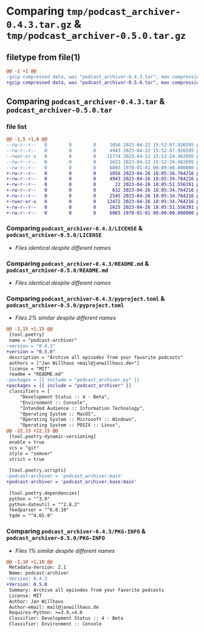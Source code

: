 # Comparing `tmp/podcast_archiver-0.4.3.tar.gz` & `tmp/podcast_archiver-0.5.0.tar.gz`

## filetype from file(1)

```diff
@@ -1 +1 @@
-gzip compressed data, was "podcast_archiver-0.4.3.tar", max compression
+gzip compressed data, was "podcast_archiver-0.5.0.tar", max compression
```

## Comparing `podcast_archiver-0.4.3.tar` & `podcast_archiver-0.5.0.tar`

### file list

```diff
@@ -1,5 +1,8 @@
--rw-r--r--   0        0        0     1056 2023-04-22 15:52:07.926595 podcast_archiver-0.4.3/LICENSE
--rw-r--r--   0        0        0     4943 2023-04-22 15:52:07.926595 podcast_archiver-0.4.3/README.md
--rwxr-xr-x   0        0        0    15774 2023-04-22 15:52:24.462695 podcast_archiver-0.4.3/podcast_archiver.py
--rw-r--r--   0        0        0     1623 2023-04-22 15:52:24.462695 podcast_archiver-0.4.3/pyproject.toml
--rw-r--r--   0        0        0     6003 1970-01-01 00:00:00.000000 podcast_archiver-0.4.3/PKG-INFO
+-rw-r--r--   0        0        0     1056 2023-04-26 18:05:34.764216 podcast_archiver-0.5.0/LICENSE
+-rw-r--r--   0        0        0     4943 2023-04-26 18:05:34.764216 podcast_archiver-0.5.0/README.md
+-rw-r--r--   0        0        0       22 2023-04-26 18:05:51.556391 podcast_archiver-0.5.0/podcast_archiver/__init__.py
+-rw-r--r--   0        0        0      632 2023-04-26 18:05:34.764216 podcast_archiver-0.5.0/podcast_archiver/__main__.py
+-rw-r--r--   0        0        0     2545 2023-04-26 18:05:34.764216 podcast_archiver-0.5.0/podcast_archiver/argparse.py
+-rwxr-xr-x   0        0        0    12472 2023-04-26 18:05:34.764216 podcast_archiver-0.5.0/podcast_archiver/base.py
+-rw-r--r--   0        0        0     1625 2023-04-26 18:05:51.556391 podcast_archiver-0.5.0/pyproject.toml
+-rw-r--r--   0        0        0     6003 1970-01-01 00:00:00.000000 podcast_archiver-0.5.0/PKG-INFO
```

### Comparing `podcast_archiver-0.4.3/LICENSE` & `podcast_archiver-0.5.0/LICENSE`

 * *Files identical despite different names*

### Comparing `podcast_archiver-0.4.3/README.md` & `podcast_archiver-0.5.0/README.md`

 * *Files identical despite different names*

### Comparing `podcast_archiver-0.4.3/pyproject.toml` & `podcast_archiver-0.5.0/pyproject.toml`

 * *Files 2% similar despite different names*

```diff
@@ -1,15 +1,15 @@
 [tool.poetry]
 name = "podcast-archiver"
-version = "0.4.3"
+version = "0.5.0"
 description = "Archive all episodes from your favorite podcasts"
 authors = ["Jan Willhaus <mail@janwillhaus.de>"]
 license = "MIT"
 readme = "README.md"
-packages = [{ include = "podcast_archiver.py" }]
+packages = [{ include = "podcast_archiver" }]
 classifiers = [
     "Development Status :: 4 - Beta",
     "Environment :: Console",
     "Intended Audience :: Information Technology",
     "Operating System :: MacOS",
     "Operating System :: Microsoft :: Windows",
     "Operating System :: POSIX :: Linux",
@@ -22,15 +22,15 @@
 [tool.poetry-dynamic-versioning]
 enable = true
 vcs = "git"
 style = "semver"
 strict = true
 
 [tool.poetry.scripts]
-podcast-archiver = 'podcast_archiver:main'
+podcast-archiver = 'podcast_archiver.base:main'
 
 [tool.poetry.dependencies]
 python = "^3.9"
 python-dateutil = "^2.8.2"
 feedparser = "^6.0.10"
 tqdm = "^4.65.0"
```

### Comparing `podcast_archiver-0.4.3/PKG-INFO` & `podcast_archiver-0.5.0/PKG-INFO`

 * *Files 1% similar despite different names*

```diff
@@ -1,10 +1,10 @@
 Metadata-Version: 2.1
 Name: podcast-archiver
-Version: 0.4.3
+Version: 0.5.0
 Summary: Archive all episodes from your favorite podcasts
 License: MIT
 Author: Jan Willhaus
 Author-email: mail@janwillhaus.de
 Requires-Python: >=3.9,<4.0
 Classifier: Development Status :: 4 - Beta
 Classifier: Environment :: Console
```


